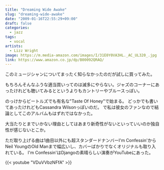 ```yaml
---
title: "Dreaming Wide Awake"
slug: "dreaming-wide-awake"
date: "2009-01-16T22:55:29+09:00"
draft: false
categories:
  - jazz
tags: 
  - vocal
artists:
  - Lizz Wright
image: https://m.media-amazon.com/images/I/31E0Y0VA3HL._AC_UL320_.jpg
link: https://www.amazon.co.jp/dp/B00092QRAQ/
---
```

このミュージシャンについてまったく知らなかったのだが試しに買ってみた。
<!--more-->
もちろんそんなふうな適当買いってのは滅多にやらない。ジャズのコーナーにあったけれども聴いてみるとというよりもカントリーやブルースっぽい。 

のっけからビートルズでも有名な"Taste Of Honey"で始まる。
どっかでも書いてあったけれどもCassandra Wilsonっぽいのだ。
で私は彼女のファンなので結論としてこのアルバムもはずれではなかった。 

大当たりとまでいかない理由としてはあまり新奇性がないといっていいのか独自性が感じないとこか。

ただ取り上げる曲は1曲目以外にも超スタンダードナンバーI'm Confessin'からNeil YoungのOld Manまで幅広いし、カバーばかりでなくオリジナルも取り入れている。  I'm Confessin'はDjangoの素晴らしい演奏がYouTubeにあった。 

{{< youtube "VDuVVbzNFfA" >}}
